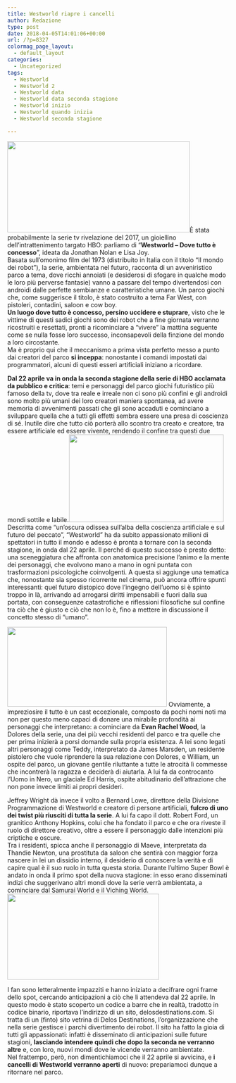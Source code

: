 ```yaml
---
title: Westworld riapre i cancelli
author: Redazione
type: post
date: 2018-04-05T14:01:06+00:00
url: /?p=8327
colormag_page_layout:
  - default_layout
categories:
  - Uncategorized
tags:
  - Westworld
  - Westworld 2
  - Westworld data
  - Westworld data seconda stagione
  - Westworld inizio
  - Westworld quando inizia
  - Westworld seconda stagione

---
```

<img decoding="async" loading="lazy" class=" wp-image-8329 alignleft" src="https://progressonline.it/wp-content/uploads/2018/04/images-300x150.jpg" alt="" width="414" height="207" />È stata probabilmente la serie tv rivelazione del 2017, un gioiellino dell’intrattenimento targato HBO: parliamo di “**Westworld – Dove tutto è concesso**”, ideata da Jonathan Nolan e Lisa Joy.  
Basata sull’omonimo film del 1973 (distribuito in Italia con il titolo “Il mondo dei robot”), la serie, ambientata nel futuro, racconta di un avveniristico parco a tema, dove ricchi annoiati (e desiderosi di sfogare in qualche modo le loro più perverse fantasie) vanno a passare del tempo divertendosi con androidi dalle perfette sembianze e caratteristiche umane. Un parco giochi che, come suggerisce il titolo, è stato costruito a tema Far West, con pistoleri, contadini, saloon e cow boy.  
**Un luogo dove tutto è concesso, persino uccidere e stuprare**, visto che le vittime di questi sadici giochi sono dei robot che a fine giornata verranno ricostruiti e resettati, pronti a ricominciare a “vivere” la mattina seguente come se nulla fosse loro successo, inconsapevoli della finzione del mondo a loro circostante.  
Ma è proprio qui che il meccanismo a prima vista perfetto messo a punto dai creatori del parco **si inceppa**: nonostante i comandi impostati dai programmatori, alcuni di questi esseri artificiali iniziano a ricordare.

**Dal 22 aprile va in onda la seconda stagione della serie di HBO acclamata da pubblico e critica**: temi e personaggi del parco giochi futuristico più famoso della tv, dove tra reale e irreale non ci sono più confini e gli androidi sono molto più umani dei loro creatori maniera spontanea, ad avere memoria di avvenimenti passati che gli sono accaduti e cominciano a sviluppare quella che a tutti gli effetti sembra essere una presa di coscienza di sé. Inutile dire che tutto ciò porterà allo scontro tra creato e creatore, tra essere artificiale ed essere vivente, rendendo il confine tra questi due mondi sottile e labile.<img decoding="async" loading="lazy" class=" wp-image-8331 alignright" src="https://progressonline.it/wp-content/uploads/2018/04/westworld-300x169.jpeg" alt="" width="351" height="199" />  
Descritta come “un’oscura odissea sull’alba della coscienza artificiale e sul futuro del peccato”, “Westworld” ha da subito appassionato milioni di spettatori in tutto il mondo e adesso è pronta a tornare con la seconda stagione, in onda dal 22 aprile. Il perché di questo successo è presto detto: una sceneggiatura che affronta con anatomica precisione l’animo e la mente dei personaggi, che evolvono mano a mano in ogni puntata con trasformazioni psicologiche coinvolgenti. A questa si aggiunge una tematica che, nonostante sia spesso ricorrente nel cinema, può ancora offrire spunti interessanti: quel futuro distopico dove l’ingegno dell’uomo si è spinto troppo in là, arrivando ad arrogarsi diritti impensabili e fuori dalla sua portata, con conseguenze catastrofiche e riflessioni filosofiche sul confine tra ciò che è giusto e ciò che non lo è, fino a mettere in discussione il concetto stesso di “umano”.  
<!--nextpage-->

  
<img decoding="async" loading="lazy" class=" wp-image-8328 alignleft" src="https://progressonline.it/wp-content/uploads/2018/04/landscape-1480328982-westworld-episode-9-evan-rachel-wood-300x150.jpg" alt="" width="362" height="181" /> Ovviamente, a impreziosire il tutto è un cast eccezionale, composto da pochi nomi noti ma non per questo meno capaci di donare una mirabile profondità ai personaggi che interpretano: a cominciare da **Evan Rachel Wood**, la Dolores della serie, una dei più vecchi residenti del parco e tra quelle che per prima inizierà a porsi domande sulla propria esistenza. A lei sono legati altri personaggi come Teddy, interpretato da James Marsden, un residente pistolero che vuole riprendere la sua relazione con Dolores, e William, un ospite del parco, un giovane gentile riluttante a tutte le atrocità lì commesse che incontrerà la ragazza e deciderà di aiutarla. A lui fa da controcanto l’Uomo in Nero, un glaciale Ed Harris, ospite abitudinario dell’attrazione che non pone invece limiti ai propri desideri.

Jeffrey Wright dà invece il volto a Bernard Lowe, direttore della Divisione Programmazione di Westworld e creatore di persone artificiali, **fulcro di uno dei twist più riusciti di tutta la serie**. A lui fa capo il dott. Robert Ford, un granitico Anthony Hopkins, colui che ha fondato il parco e che ora riveste il ruolo di direttore creativo, oltre a essere il personaggio dalle intenzioni più criptiche e oscure.  
Tra i residenti, spicca anche il personaggio di Maeve, interpretata da Thandie Newton, una prostituta da saloon che sentirà con maggior forza nascere in lei un dissidio interno, il desiderio di conoscere la verità e di capire qual è il suo ruolo in tutta questa storia. Durante l’ultimo Super Bowl è andato in onda il primo spot della nuova stagione: in esso erano disseminati indizi che suggerivano altri mondi dove la serie verrà ambientata, a cominciare dal Samurai World e il Viching World.<img decoding="async" loading="lazy" class=" wp-image-8330 alignright" src="https://progressonline.it/wp-content/uploads/2018/04/Westworld-Season-2-Rinko-Featured-040218-300x169.jpg" alt="" width="344" height="195" /> 

I fan sono letteralmente impazziti e hanno iniziato a decifrare ogni frame dello spot, cercando anticipazioni a ciò che li attendeva dal 22 aprile. In questo modo è stato scoperto un codice a barre che in realtà, tradotto in codice binario, riportava l’indirizzo di un sito, delosdestinations.com. Si tratta di un (finto) sito vetrina di Delos Destinations, l’organizzazione che nella serie gestisce i parchi divertimento dei robot. Il sito ha fatto la gioia di tutti gli appassionati: infatti è disseminato di anticipazioni sulle future stagioni, **lasciando intendere quindi che dopo la seconda ne verranno altre** e, con loro, nuovi mondi dove le vicende verranno ambientate.  
Nel frattempo, però, non dimentichiamoci che il 22 aprile si avvicina, e **i cancelli di Westworld verranno aperti** di nuovo: prepariamoci dunque a ritornare nel parco.